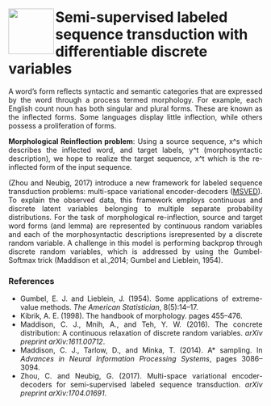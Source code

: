 <div class="container">
  <div class="row">
    <div class="col-sm">
      <img align="left" src="logo.png" height=90/>
    </div>
    <div class="col">
      <h1>
        Semi-supervised labeled sequence transduction with differentiable discrete variables
      </h1>
    </div>
  </div>
</div>

<p align="justify">
A word’s form reflects syntactic and semantic categories that are expressed by the word through a process termed morphology. For example, each English count noun has both singular and plural forms. These are known as the inflected forms. Some languages display little inflection, while others possess a proliferation of forms.
</p>
<p align="justify">
<b>Morphological Reinflection problem</b>: Using a source sequence, x^s which describes the inflected word, and target labels, y^t (morphosyntactic description), we hope to realize the target sequence, x^t which is the re-inflected form of the input sequence.
</p>

<p align="justify">
(Zhou and Neubig, 2017) introduce a new framework for labeled sequence transduction problems: multi-space variational encoder-decoders (<a href="https://github.com/akashrajkn/MSVED-morph-reinflection">MSVED</a>). To explain the observed data, this framework employs continuous and discrete latent variables belonging to multiple separate probability distributions.  For the task of morphological re-inflection, source and target word forms (and lemma) are represented by continuous random variables and each of the morphosyntactic descriptions isrepresented by a discrete random variable.  A challenge in this model is performing backprop through discrete random variables, which is addressed by using the Gumbel-Softmax trick (Maddison et al.,2014; Gumbel and Lieblein, 1954).
</p>

<h3> References </h3>

<ul>
  <li align="justify"> Gumbel, E. J. and Lieblein, J. (1954).  Some applications of extreme-value methods. <i>The American Statistician</i>, 8(5):14–17. </li>

  <li align="justify"> Kibrik, A. E. (1998).  The handbook of morphology. pages 455–476. </li>

  <li align="justify"> Maddison, C. J., Mnih, A., and Teh, Y. W. (2016). The  concrete  distribution:  A  continuous relaxation of discrete random variables. <i>arXiv preprint arXiv:1611.00712</i>. </li>

  <li align="justify"> Maddison, C. J., Tarlow, D., and Minka, T. (2014). A* sampling. In <i>Advances in Neural Information Processing Systems</i>, pages 3086–3094. </li>
  
  <li align="justify"> Zhou, C. and Neubig, G. (2017).  Multi-space variational encoder-decoders for semi-supervised labeled sequence transduction. <i>arXiv preprint arXiv:1704.01691</i>. </li>
</ul>
